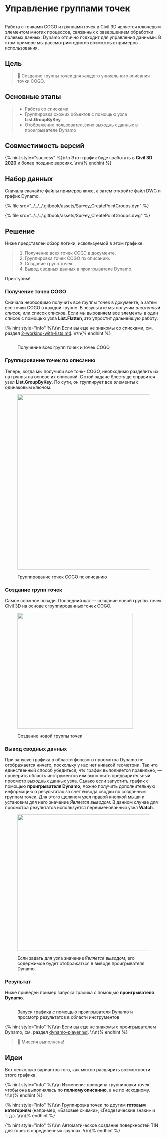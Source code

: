 # Управление группами точек

<figure><img src="../../../.gitbook/assets/Survey_CreatePointGroups_Player.gif" alt=""><figcaption></figcaption></figure>

Работа с точками COGO и группами точек в Civil 3D является ключевым элементом многих процессов, связанных с завершением обработки полевых данных. Dynamo отлично подходит для управления данными. В этом примере мы рассмотрим один из возможных примеров использования.  

## Цель

> :dart: Создание группы точек для каждого уникального описания точки COGO. 

## Основные этапы

> * Работа со списками
> * Группировка схожих объектов с помощью узла **List.GroupByKey**
> * Отображение пользовательских выходных данных в проигрывателе Dynamo

## Совместимость версий

{% hint style="success" %}\r\n Этот график будет работать в **Civil 3D 2020** и более поздних версиях. \r\n{% endhint %}

## Набор данных

Сначала скачайте файлы примеров ниже, а затем откройте файл DWG и график Dynamo.

{% file src="../../../.gitbook/assets/Survey_CreatePointGroups.dyn" %}

{% file src="../../../.gitbook/assets/Survey_CreatePointGroups.dwg" %}

## Решение

Ниже представлен обзор логики, используемой в этом графике.

> 1. Получение всех точек COGO в документе.
> 2. Группировка точек COGO по описанию.
> 3. Создание групп точек.
> 4. Вывод сводных данных в проигрывателе Dynamo.

Приступим!

### Получение точек COGO

Сначала необходимо получить все группы точек в документе, а затем все точки COGO в каждой группе. В результате мы получим _вложенный список_, или список списков. Если мы выровняем все элементы в один список с помощью узла **List.Flatten**, это упростит дальнейшую работу.

{% hint style="info" %}\r\n Если вы еще не знакомы со списками, см. раздел [2-working-with-lists.md](../../../5\_essential\_nodes\_and\_concepts/5-4\_designing-with-lists/2-working-with-lists.md "mention"). \r\n{% endhint %}

<figure><img src="../../../.gitbook/assets/Survey_CreatePointGroups_GetPoints.png" alt=""><figcaption><p>Получение всех групп точек и точек COGO </p></figcaption></figure>

### Группирование точек по описанию

Теперь, когда мы получили все точки COGO, необходимо разделить их на группы на основе их описаний. С этой задаче блестяще справится узел **List.GroupByKey**. По сути, он группирует все элементы с одинаковым ключом.

<figure><img src="../../../.gitbook/assets/Survey_CreatePointGroups_GroupPoints.png" alt="" width="563"><figcaption><p>Группирование точек COGO по описанию</p></figcaption></figure>

### Создание групп точек

Самое сложное позади. Последний шаг — создание новой группы точек Civil 3D на основе сгруппированных точек COGO.

<figure><img src="../../../.gitbook/assets/Survey_CreatePointGroups_CreatePointGroups.png" alt="" width="371"><figcaption><p>Создание новой группы точек</p></figcaption></figure>

### Вывод сводных данных

При запуске графика в области фонового просмотра Dynamo не отображается ничего, поскольку у нас нет никакой геометрии. Так что единственный способ убедиться, что график выполняется правильно, — проверить область инструментов или выполнить предварительный просмотр выходных данных узла. Однако если запустить график с помощью **проигрывателя Dynamo**, можно получить дополнительную информацию о результатах за счет вывода сводки по созданным группам точек. Для этого щелкнем узел правой кнопкой мыши и установим для него значение _Является выводом_. В данном случае для просмотра результатов используется переименованный узел **Watch**.

<figure><img src="../../../.gitbook/assets/Survey_CreatePointGroups_Output.png" alt="" width="437"><figcaption><p>Если задать для узла значение <em>Является выводом</em>, его содержимое будет отображаться в выводе проигрывателя Dynamo.</p></figcaption></figure>

### Результат

Ниже приведен пример запуска графика с помощью **проигрывателя Dynamo**.

<figure><img src="../../../.gitbook/assets/Survey_CreatePointGroups_Player.gif" alt=""><figcaption><p>Запуск графика с помощью проигрывателя Dynamo и просмотр результатов в области инструментов</p></figcaption></figure>

{% hint style="info" %}\r\n Если вы еще не знакомы с проигрывателем Dynamo, см. раздел [dynamo-player.md](../../dynamo-player.md "mention"). \r\n{% endhint %}

> :tada: Миссия выполнена!

## Идеи

Вот несколько вариантов того, как можно расширить возможности этого графика.

{% hint style="info" %}\r\n Изменение принципа группировки точек, чтобы она выполнялась по **полному описанию**, а не по исходному. \r\n{% endhint %}

{% hint style="info" %}\r\n Группировка точек по другим **готовым категориям** (например, «Базовые снимки», «Геодезические знаки» и т. д.). \r\n{% endhint %}

{% hint style="info" %}\r\n Автоматическое создание поверхностей TIN для точек в определенных группах. \r\n{% endhint %}
